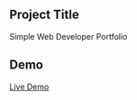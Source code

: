 ## Project Title
Simple Web Developer Portfolio
## Demo
[Live Demo](https://burhanuddinahmad.github.io/developer-portfolio/)
